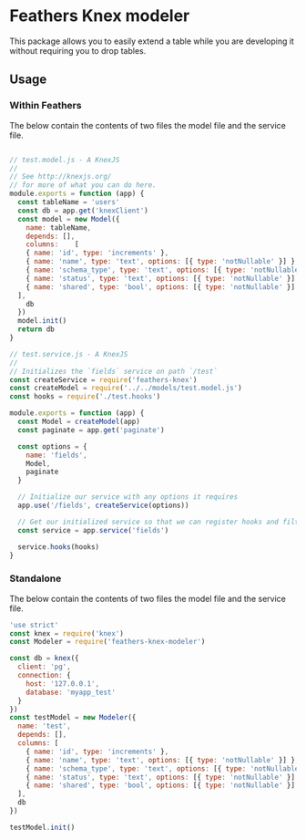# Feathers Knex modeler

This package allows you to easily extend a table while you are developing it without requiring you to drop tables. 

## Usage

### Within Feathers

The below contain the contents of two files the model file and the service file.
```js

// test.model.js - A KnexJS
//
// See http://knexjs.org/
// for more of what you can do here.
module.exports = function (app) {
  const tableName = 'users'
  const db = app.get('knexClient')
  const model = new Model({
    name: tableName,
    depends: [],
    columns:    [
    { name: 'id', type: 'increments' },
    { name: 'name', type: 'text', options: [{ type: 'notNullable' }] },
    { name: 'schema_type', type: 'text', options: [{ type: 'notNullable' }] },
    { name: 'status', type: 'text', options: [{ type: 'notNullable' }] },
    { name: 'shared', type: 'bool', options: [{ type: 'notNullable' }] }
  ],
    db
  })
  model.init()
  return db
}

// test.service.js - A KnexJS
//
// Initializes the `fields` service on path `/test`
const createService = require('feathers-knex')
const createModel = require('../../models/test.model.js')
const hooks = require('./test.hooks')

module.exports = function (app) {
  const Model = createModel(app)
  const paginate = app.get('paginate')

  const options = {
    name: 'fields',
    Model,
    paginate
  }

  // Initialize our service with any options it requires
  app.use('/fields', createService(options))

  // Get our initialized service so that we can register hooks and filters
  const service = app.service('fields')

  service.hooks(hooks)
}

```


### Standalone

The below contain the contents of two files the model file and the service file.
```js
'use strict'
const knex = require('knex')
const Modeler = require('feathers-knex-modeler')

const db = knex({
  client: 'pg',
  connection: {
    host: '127.0.0.1',
    database: 'myapp_test'
  }
})
const testModel = new Modeler({
  name: 'test',
  depends: [],
  columns: [
    { name: 'id', type: 'increments' },
    { name: 'name', type: 'text', options: [{ type: 'notNullable' }] },
    { name: 'schema_type', type: 'text', options: [{ type: 'notNullable' }] },
    { name: 'status', type: 'text', options: [{ type: 'notNullable' }] },
    { name: 'shared', type: 'bool', options: [{ type: 'notNullable' }] }
  ],
  db
})

testModel.init()
```
